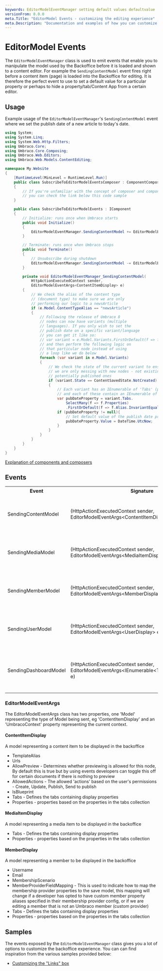 ```yaml
---
keywords: EditorModelEventManager setting default values defaultvalue
versionFrom: 8.0.0
meta.Title: "EditorModel Events - customizing the editing experience"
meta.Description: "Documentation and examples of how you can customize the editing experience by changing what is sent to the Backoffice"
---
```


# EditorModel Events

The `EditorModelEventManager` class is used to emit events that enable you to manipulate the model used by the Backoffice before it is loaded and shown to a content editor. For example the `SendingContentModel` event fires right before a content item (page) is loaded into the Backoffice for editing. It is therefore the perfect event to use to set a default value for a particular property or perhaps to hide a property/tab/Content App from a certain editor.

## Usage

Example usage of the `EditorModelEventManager`'s `SendingContentModel` event where we set the publish date of a new article to today's date.

```csharp
using System;
using System.Linq;
using System.Web.Http.Filters;
using Umbraco.Core;
using Umbraco.Core.Composing;
using Umbraco.Web.Editors;
using Umbraco.Web.Models.ContentEditing;

namespace My.Website
{
    [RuntimeLevel(MinLevel = RuntimeLevel.Run)]
    public class SubscribeToEditorModelEventsComposer : ComponentComposer<SubscribeToEditorModelEvents>
    {
        // If you're unfamiliar with the concept of composer and components
        // you can check the link below this code sample
    }

    public class SubscribeToEditorModelEvents : IComponent
    {
        // Initialize: runs once when Umbraco starts
        public void Initialize()
        {
            EditorModelEventManager.SendingContentModel += EditorModelEventManager_SendingContentModel;
        }

        // Terminate: runs once when Umbraco stops
        public void Terminate()
        {
            // Unsubscribe during shutdown
            EditorModelEventManager.SendingContentModel -= EditorModelEventManager_SendingContentModel;
        }

        private void EditorModelEventManager_SendingContentModel(
            HttpActionExecutedContext sender, 
            EditorModelEventArgs<ContentItemDisplay> e)
        {
            // We check the alias of the content type
            // (document type) to make sure we are only
            // performing our logic to a newsArticle
            if (e.Model.ContentTypeAlias == "newsArticle")
            {
                // Following the release of Umbraco 8
                // nodes can now have variants (multiple
                // languages). If you only wish to set the 
                // publish date on a specific variant/language
                // you can get it like so:
                // var variant = e.Model.Variants.FirstOrDefault(f => f.Name == "specificVariantName");
                // and then perform the following logic on
                // that particular node instead of using
                // a loop like we do below
                foreach (var variant in e.Model.Variants)
                {
                    // We check the state of the current variant to ensure that
                    // we are only messing with new nodes - not existing, 
                    // potentially published ones
                    if (variant.State == ContentSavedState.NotCreated)
                    {
                        // Each variant has an IEnumerable of 'Tabs' (property groupings)
                        // and each of these contain an IEnumerable of `ContentPropertyDisplay` properties
                        var pubDateProperty = variant.Tabs.
                            SelectMany(f => f.Properties)
                            .FirstOrDefault(f => f.Alias.InvariantEquals("publishDate"));
                        if (pubDateProperty != null){
                            // Set default value of the publish date property if it exists
                            pubDateProperty.Value = DateTime.UtcNow;
                        }
                    }
                }
            }
        }
    }
}
```

[Explanation of components and composers](../../../Implementation/Composing/index.md)

## Events

<table>
    <tr>
        <th>Event</th>
        <th>Signature</th>
        <th>Description</th>
    </tr>
    <tr>
        <td>SendingContentModel</td>
        <td>(HttpActionExecutedContext sender,  EditorModelEventArgs&ltContentItemDisplay&gt; e)</td>
        <td>
        Raised right before the editor model is sent for editing in the content section <br />
        NOTE: 'e' contains a model property of *Umbraco.Web.Models.ContentEditing.ContentItemDisplay* type which in turn contains the tabs and properties of the elements about to be loaded for editing
        </td>
    </tr>
    <tr>
        <td>SendingMediaModel</td>
        <td>(HttpActionExecutedContext sender,  EditorModelEventArgs&ltMediaItemDisplay&gt; e)</td>
        <td>
        Raised right before the editor model is sent for editing in the media section <br />
        NOTE: 'e' contains a model property of *Umbraco.Web.Models.ContentEditing.MediaItemDisplay* type which in turn contains the tabs and properties of the elements about to be loaded for editing
        </td>
    </tr>
    <tr>
        <td>SendingMemberModel</td>
        <td>(HttpActionExecutedContext sender,  EditorModelEventArgs&ltMemberDisplay&gt; e)</td>
        <td>
        Raised right before the editor model is sent for editing in the member section.<br />
        NOTE: 'e' contains a model property of *Umbraco.Web.Models.ContentEditing.MemberDisplay* type which in turn contains the tabs and properties of the elements about to be loaded for editing
        </td>
    </tr>
    <tr>
        <td>SendingUserModel</td>
        <td>(HttpActionExecutedContext sender,  EditorModelEventArgs&ltUserDisplay&gt; e)</td>
        <td>
        Raised right before the editor model is sent for editing in the user section.<br />
        NOTE: 'e' contains a model property of *Umbraco.Web.Models.ContentEditing.UserDisplay* type which in turn contains the tabs and properties of the elements about to be loaded for editing
        </td>
            </tr>
        <tr>
            <td>SendingDashboardModel</td>
        <td>(HttpActionExecutedContext sender, EditorModelEventArgs&ltIEnumerable&ltTab&ltIDashboardSlim&gt;&gt;&gt; e)</td>
        <td>
        Raised right before the a dashboard is retrieved in a section.<br />
        NOTE: 'e' contains a model property that is an IEnumerable of *Umbraco.Web.Models.ContentEditing.Tab<Umbraco.Core.Dashboards.DashboardSlim>* each Tab object gives you access to Label, Alias, Properties and whether it IsActive, and the DashboardSlim gives you access to the alias and path to the angularJS view for the dashboard.
        </td>
    </tr>
    </table>

### EditorModelEventArgs

The EditorModelEventArgs class has two properties, one 'Model' representing the type of Model being sent, eg 'ContentItemDisplay' and an 'UmbracoContext' property representing the current context.

#### ContentItemDisplay

A model representing a content item to be displayed in the backoffice

* TemplateAlias
* Urls
* AllowPreview - Determines whether previewing is allowed for this node, By default this is true but by using events developers can toggle this off for certain documents if there is nothing to preview
* AllowedActions - The allowed 'actions' based on the user's permissions - Create, Update, Publish, Send to publish
* IsBlueprint
* Tabs - Defines the tabs containing display properties
* Properties - properties based on the properties in the tabs collection

#### MediaItemDisplay

A model representing a media item to be displayed in the backoffice

* Tabs - Defines the tabs containing display properties
* Properties - properties based on the properties in the tabs collection

#### MemberDisplay

A model representing a member to be displayed in the backoffice

* Username
* Email
* MembershipScenario
* MemberProviderFieldMapping - This is used to indicate how to map the membership provider properties to the save model, this mapping will change if a developer has opted to have custom member property aliases specified in their membership provider config, or if we are editing a member that is not an Umbraco member (custom provider)
* Tabs - Defines the tabs containing display properties
* Properties - properties based on the properties in the tabs collection

## Samples

The events exposed by the `EditorModelEventManager` class gives you a lot of options to customize the backoffice experience. You can can find inspiration from the various samples provided below:

* [Customizing the "Links" box](Customizing-the-links-box)
